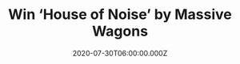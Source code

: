 ---
campaign-uuid: "c-ab5aae11-cf46-450e-90f9-4fa16be96e74"
type: "Competition"
category: "Music"
date: "2020-07-30T06:00:00.000Z"
end-date: "2020-08-30T23:59:00.000Z"
disable-form: false
is_promoted: false
has_entry_page: true
title: "Win ‘House of Noise’ by Massive Wagons"
competition-description: "<p>We are giving away ‘House of Noise’ by Massive Wagons,\
  \ a 12-tracks album of British Hard Rock 'N' Roll and a live energy that is impossible\
  \ not to get swept up in. Are you their biggest fan?</p>\n<p>Click below for a chance\
  \ to win.</p>\n"
hero-header: "Win ‘House of Noise’ by Massive Wagons"
terms-confirmation: "N/A"
banner-img: "https://assets.expresslyapp.com/asset-41720099-2b6f-4a29-8049-77c147e26e40.jpg"
logo-left-href: "http://club.expressly.io"
logo-left-image: "https://assets.expresslyapp.com/asset-bd562019-cc36-40c1-b69d-bb09e0ca62e1.jpg"
logo-left-title: "Expressly club"
bg-image-hero: "https://assets.expresslyapp.com/asset-f1928ddd-5686-4c32-a2a2-8beba93a0aab.jpg"
bg-image-first: "https://assets.expresslyapp.com/asset-c62b5844-c1d3-4438-bb7f-6b796912d41a.jpg"
section1-content: "<p>Massive Wagons have forged a formidable live reputation after\
  \ relentlessly touring the UK with hundreds of gigs a year. Now they are selling\
  \ out shows up and down the country with a fast-growing cult following amongst rock\
  \ fans in the UK with their brand of honest, witty and fiery British Rock. 'House\
  \ of Noise' is produced by Colin Richardson (Slipknot, Those Damn Crows, Machine\
  \ Head) and is the follow up record to 2018's 'Full Nelson' which gate-crashed the\
  \ UK Albums Chart at #16.</p>\n<p>Click below for a chance to win.</p>\n"
entry-title: "Win ‘House of Noise’ by Massive Wagons"
entry-content: "<p>Enter the draw to win ‘House of Noise’ by Massive Wagons by completing\
  \ the form below before 23:59 on the 29th of August 2020.</p>\n"
has-winner: false
prize-description: "‘House of Noise’ by Massive Wagons"
special-conditions: "Multiple entries are allowed up to one every day.\r\n\r\nThis\
  \ competition is also available on: https://aaa.nme.com/competitions/house-of-noise-massive-wagons"
country-restrictions:
- "GB"
---